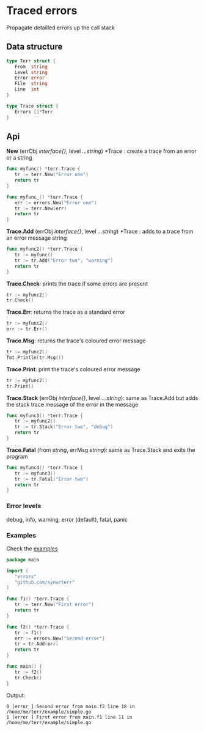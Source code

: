 # Traced errors

Propagate detailled errors up the call stack

## Data structure

   ```go
   type Terr struct {
      From  string
      Level string
	  Error error
	  File  string
	  Line  int
   }

   type Trace struct {
	  Errors []*Terr
   }
   ```

## Api

**New** (errObj *interface{}*, level *...string*) *Trace : create a trace 
from an error or a string

   ```go
   func myfunc() *terr.Trace {
      tr := terr.New("Error one")
      return tr
   }
   
   func myfunc_() *terr.Trace {
      err := errors.New("Error one")
      tr := terr.New(err)
      return tr
   }
   ```
   
**Trace.Add** (errObj *interface{}*, level *...string*) *Trace : adds to a trace 
from an error message string

   ```go
   func myfunc2() *terr.Trace {
      tr := myfunc()
      tr := tr.Add("Error two", "warning")
      return tr
   }
   ```
   
**Trace.Check**: prints the trace if some errors are present

   ```go
   tr := myfunc2()
   tr.Check()
   ```
   
**Trace.Err**: returns the trace as a standard error

   ```go
   tr := myfunc2()
   err := tr.Err()
   ```
   
**Trace.Msg**: returns the trace's coloured error message

   ```go
   tr := myfunc2()
   fmt.Println(tr.Msg())
   ```
   
**Trace.Print**: print the trace's coloured error message

   ```go
   tr := myfunc2()
   tr.Print()
   ```
   
**Trace.Stack** (errObj *interface{}*, level *...string*): 
same as Trace.Add but adds the stack trace message of the error in the message 

   ```go
   func myfunc3() *terr.Trace {
      tr := myfunc2()
      tr := tr.Stack("Error two", "debug")
      return tr
   }
   ```
   
**Trace.Fatal** (from *string*, errMsg *string*): 
same as Trace.Stack and exits the program 

   ```go
   func myfunc4() *terr.Trace {
      tr := myfunc3()
      tr := tr.Fatal("Error two")
      return tr
   }
   ```
   
### Error levels

debug, info, warning, error (default), fatal, panic

### Examples 
   
Check the [examples](https://github.com/synw/terr/tree/master/example)

   ```go
   package main

   import (
      "errors"
	  "github.com/synw/terr"
   )

   func f1() *terr.Trace {
	  tr := terr.New("First error")
	  return tr
   }

   func f2() *terr.Trace {
	  tr := f1()
	  err := errors.New("Second error")
	  tr = tr.Add(err)
	  return tr
   }

   func main() {
	  tr := f2()
	  tr.Check()
   }
   ```
   
Output:
   
   ```
   0 [error ] Second error from main.f2 line 18 in /home/me/terr/example/simple.go
   1 [error ] First error from main.f1 line 11 in /home/me/terr/example/simple.go
   ```
